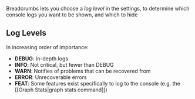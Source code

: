Breadcrumbs lets you choose a _log level_ in the settings, to determine which console logs you want to be shown, and which to hide

## Log Levels

In increasing order of importance:

- **DEBUG**: In-depth logs
- **INFO**: Not critical, but fewer than DEBUG
- **WARN**: Notifies of problems that can be recovered from
- **ERROR**: Unrecoverable errors
- **FEAT**: Some features exist specifically to log to the console (e.g. the [[Graph Stats|graph stats command]])

